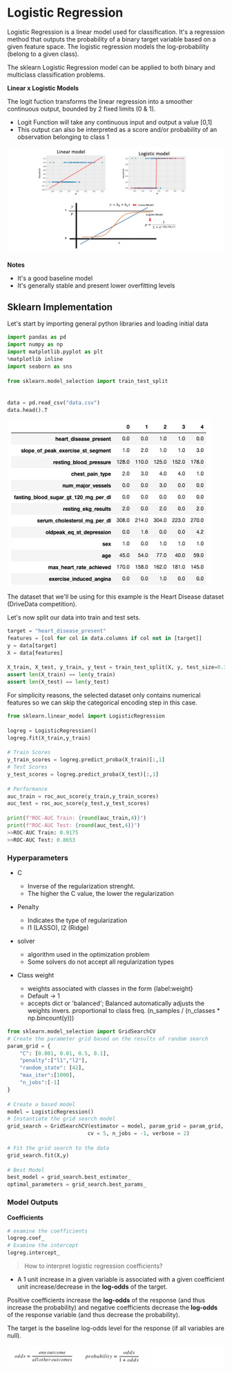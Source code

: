 # Logistic Regression

Logistic Regression is a linear model used for classification. It's a regression method that outputs the probability 
of a binary target variable based on a given feature space. The logistic regression models the log-probability (belong to 
a given class).

The sklearn Logistic Regression model can be applied to both binary and multiclass classification problems. 

**Linear x Logistic Models**

The logit fuction transforms the linear regression into a smoother continuous output, bounded by 2 fixed limits (0 & 1).
- Logit Function will take any continuous input and output a value [0,1]
- This output can also be interpreted as a score and/or probability of an observation belonging to class 1

![](/assets/ml/supervised/algos/2.png)

**Notes**
- It's a good baseline model
- It's generally stable and present lower overfitting levels 

## Sklearn Implementation

Let's start by importing general python libraries and loading initial data
````python
import pandas as pd
import numpy as np
import matplotlib.pyplot as plt
%matplotlib inline
import seaborn as sns

from sklearn.model_selection import train_test_split


data = pd.read_csv("data.csv")
data.head().T
````
![](/assets/ml/supervised/algos/1.png)

The dataset that we'll be using for this example is the Heart Disease dataset (DriveData competition).

Let's now split our data into train and test sets.

````python
target = "heart_disease_present"
features = [col for col in data.columns if col not in [target]]
y = data[target]
X = data[features]

X_train, X_test, y_train, y_test = train_test_split(X, y, test_size=0.33, random_state=42)
assert len(X_train) == len(y_train)
assert len(X_test) == len(y_test)
````

For simplicity reasons, the selected dataset only contains numerical features so we can skip the categorical encoding
step in this case. 

```python
from sklearn.linear_model import LogisticRegression

logreg = LogisticRegression()
logreg.fit(X_train,y_train)

# Train Scores
y_train_scores = logreg.predict_proba(X_train)[:,1]
# Test Scores
y_test_scores = logreg.predict_proba(X_test)[:,1]

# Performance 
auc_train = roc_auc_score(y_train,y_train_scores)
auc_test = roc_auc_score(y_test,y_test_scores)

print(f"ROC-AUC Train: {round(auc_train,4)}")
print(f"ROC-AUC Test: {round(auc_test,4)}")
>>ROC-AUC Train: 0.9175
>>ROC-AUC Test: 0.8653
```

### Hyperparameters

* C
    * Inverse of the regularization strenght. 
    * The higher the C value, the lower the regularization

* Penalty
    * Indicates the type of regularization
    * l1 (LASSO), l2 (Ridge)

* solver
    * algorithm used in the optimization problem
    * Some solvers do not accept all regularization types

* Class weight
    * weights associated with classes in the form {label:weight}
    * Default -> 1
    * accepts dict or 'balanced'; Balanced automatically adjusts the weights invers. proportional to class freq. (n_samples / (n_classes * np.bincount(y)))

````python
from sklearn.model_selection import GridSearchCV
# Create the parameter grid based on the results of random search 
param_grid = {
    "C": [0.001, 0.01, 0.5, 0.1],
    "penalty":["l1","l2"],
    "random_state": [42],
    "max_iter":[1000],
    "n_jobs":[-1]
}

# Create a based model
model = LogisticRegression()
# Instantiate the grid search model
grid_search = GridSearchCV(estimator = model, param_grid = param_grid, 
                          cv = 5, n_jobs = -1, verbose = 2)

# Fit the grid search to the data
grid_search.fit(X,y)

# Best Model
best_model = grid_search.best_estimator_
optimal_parameters = grid_search.best_params_

````

### Model Outputs

**Coefficients**

````python
# examine the coefficients
logreg.coef_
# Examine the intercept 
logreg.intercept_
````

> How to interpret logistic regression coefficients?
- A 1 unit increase in a given variable is associated with a given coefficient unit increase/decrease in the **log-odds** of the
target.

Positive coefficients increase the __log-odds__ of the response (and thus increase the probability) and negative 
coefficients decrease the __log-odds__ of the response variable (and thus decrease the probability).

The target is the baseline log-odds level for the response (if all variables are null).

![](/assets/ml/supervised/algos/4.png)


